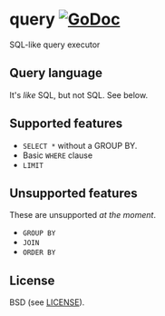 # query [![GoDoc](https://godoc.org/github.com/Preetam/query?status.svg)](https://godoc.org/github.com/Preetam/query)

SQL-like query executor

## Query language

It's *like* SQL, but not SQL. See below.

## Supported features

* `SELECT *` without a GROUP BY.
* Basic `WHERE` clause
* `LIMIT`

## Unsupported features

These are unsupported *at the moment*.

* `GROUP BY`
* `JOIN`
* `ORDER BY`

## License

BSD (see [LICENSE](https://github.com/Preetam/query/blob/master/LICENSE)).
